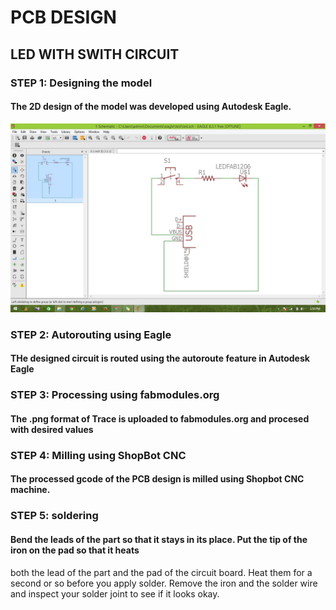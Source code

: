 # PCB DESIGN

## LED WITH SWITH CIRCUIT

### STEP 1: Designing the model

#### The 2D design of the model was developed using Autodesk Eagle.

<img src="40.jpg">

### STEP 2: Autorouting using Eagle

#### THe designed circuit is routed using the autoroute feature in Autodesk Eagle


### STEP 3: Processing using fabmodules.org

#### The .png format of Trace is uploaded to fabmodules.org and procesed with desired values


### STEP 4: Milling using ShopBot CNC

#### The processed gcode of the PCB design is milled using Shopbot CNC machine.


### STEP 5: soldering

#### Bend the leads of the part so that it stays in its place. Put the tip of the iron on the pad so that it heats 
both the lead of the part and the pad of the circuit board. Heat them for a second or so before you apply solder.
Remove the iron and the solder wire and inspect your solder joint to see if it looks okay.
